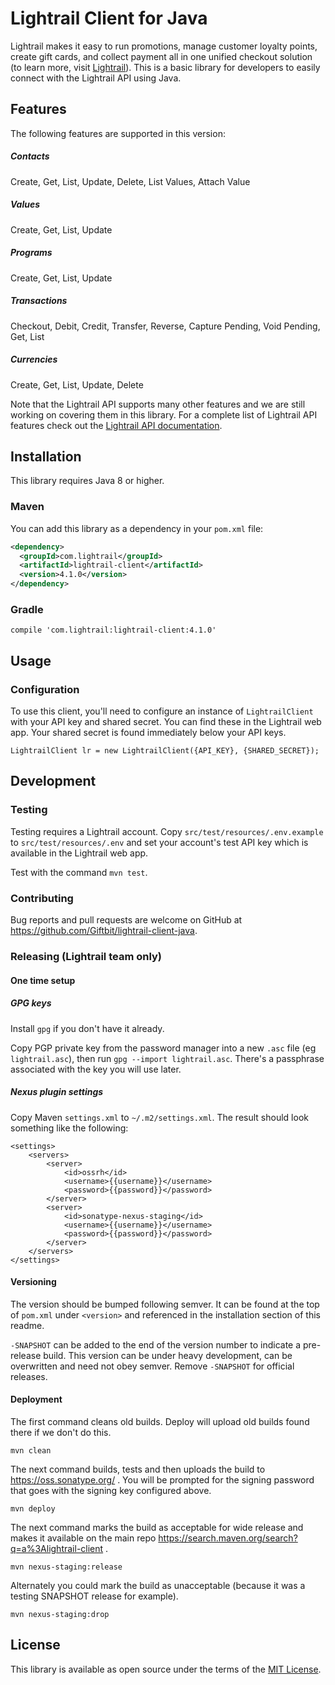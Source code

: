 # Lightrail Client for Java

Lightrail makes it easy to run promotions, manage customer loyalty points, create gift cards, and collect payment all in one unified checkout solution (to learn more, visit [Lightrail](https://www.lightrail.com/)). This is a basic library for developers to easily connect with the Lightrail API using Java.

## Features

The following features are supported in this version:

##### Contacts
Create, Get, List, Update, Delete, List Values, Attach Value
 
##### Values
Create, Get, List, Update
  
##### Programs
Create, Get, List, Update

##### Transactions
Checkout, Debit, Credit, Transfer, Reverse, Capture Pending, Void Pending, Get, List
  
##### Currencies
Create, Get, List, Update, Delete

Note that the Lightrail API supports many other features and we are still working on covering them in this library. For a complete list of Lightrail API features check out the [Lightrail API documentation](https://www.lightrail.com/docs/).

## Installation

This library requires Java 8 or higher.

### Maven

You can add this library as a dependency in your `pom.xml` file:

```xml
<dependency>
  <groupId>com.lightrail</groupId>
  <artifactId>lightrail-client</artifactId>
  <version>4.1.0</version>
</dependency>
```

### Gradle

```text
compile 'com.lightrail:lightrail-client:4.1.0'
```

## Usage

### Configuration

To use this client, you'll need to configure an instance of `LightrailClient` with your API key and shared secret. You can find these in the Lightrail web app. Your shared secret is found immediately below your API keys.

```
LightrailClient lr = new LightrailClient({API_KEY}, {SHARED_SECRET});
```

## Development

### Testing

Testing requires a Lightrail account.  Copy `src/test/resources/.env.example` to `src/test/resources/.env` and set your account's test API key which is available in the Lightrail web app.

Test with the command `mvn test`.

### Contributing

Bug reports and pull requests are welcome on GitHub at <https://github.com/Giftbit/lightrail-client-java>.

### Releasing (Lightrail team only)

#### One time setup

##### GPG keys

Install `gpg` if you don't have it already.

Copy PGP private key from the password manager into a new `.asc` file (eg `lightrail.asc`), then run `gpg --import lightrail.asc`.  There's a passphrase associated with the key you will use later.

##### Nexus plugin settings

Copy Maven `settings.xml` to `~/.m2/settings.xml`.  The result should look something like the following:

```
<settings>
    <servers>
        <server>
            <id>ossrh</id>
            <username>{{username}}</username>
            <password>{{password}}</password>
        </server>
        <server>
            <id>sonatype-nexus-staging</id>
            <username>{{username}}</username>
            <password>{{password}}</password>
        </server>
    </servers>
</settings>
```

#### Versioning

The version should be bumped following semver.  It can be found at the top of `pom.xml` under `<version>` and referenced in the installation section of this readme.

`-SNAPSHOT` can be added to the end of the version number to indicate a pre-release build.  This version can be under heavy development, can be overwritten and need not obey semver.  Remove `-SNAPSHOT` for official releases.

#### Deployment

The first command cleans old builds.  Deploy will upload old builds found there if we don't do this.

`mvn clean`

The next command builds, tests and then uploads the build to https://oss.sonatype.org/ .  You will be prompted for the signing password that goes with the signing key configured above.

`mvn deploy`

The next command marks the build as acceptable for wide release and makes it available on the main repo https://search.maven.org/search?q=a%3Alightrail-client .

`mvn nexus-staging:release`

Alternately you could mark the build as unacceptable (because it was a testing SNAPSHOT release for example).

`mvn nexus-staging:drop`

## License

This library is available as open source under the terms of the [MIT License](http://opensource.org/licenses/MIT).
